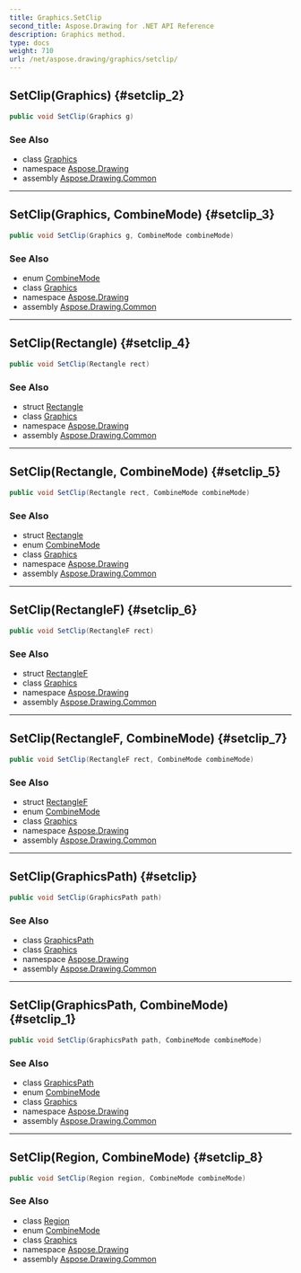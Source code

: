 ```yaml
---
title: Graphics.SetClip
second_title: Aspose.Drawing for .NET API Reference
description: Graphics method. 
type: docs
weight: 710
url: /net/aspose.drawing/graphics/setclip/
---
```

## SetClip(Graphics) {#setclip_2}

```csharp
public void SetClip(Graphics g)
```

### See Also

* class [Graphics](../)
* namespace [Aspose.Drawing](../../graphics/)
* assembly [Aspose.Drawing.Common](../../../)

---

## SetClip(Graphics, CombineMode) {#setclip_3}

```csharp
public void SetClip(Graphics g, CombineMode combineMode)
```

### See Also

* enum [CombineMode](../../../aspose.drawing.drawing2d/combinemode/)
* class [Graphics](../)
* namespace [Aspose.Drawing](../../graphics/)
* assembly [Aspose.Drawing.Common](../../../)

---

## SetClip(Rectangle) {#setclip_4}

```csharp
public void SetClip(Rectangle rect)
```

### See Also

* struct [Rectangle](../../rectangle/)
* class [Graphics](../)
* namespace [Aspose.Drawing](../../graphics/)
* assembly [Aspose.Drawing.Common](../../../)

---

## SetClip(Rectangle, CombineMode) {#setclip_5}

```csharp
public void SetClip(Rectangle rect, CombineMode combineMode)
```

### See Also

* struct [Rectangle](../../rectangle/)
* enum [CombineMode](../../../aspose.drawing.drawing2d/combinemode/)
* class [Graphics](../)
* namespace [Aspose.Drawing](../../graphics/)
* assembly [Aspose.Drawing.Common](../../../)

---

## SetClip(RectangleF) {#setclip_6}

```csharp
public void SetClip(RectangleF rect)
```

### See Also

* struct [RectangleF](../../rectanglef/)
* class [Graphics](../)
* namespace [Aspose.Drawing](../../graphics/)
* assembly [Aspose.Drawing.Common](../../../)

---

## SetClip(RectangleF, CombineMode) {#setclip_7}

```csharp
public void SetClip(RectangleF rect, CombineMode combineMode)
```

### See Also

* struct [RectangleF](../../rectanglef/)
* enum [CombineMode](../../../aspose.drawing.drawing2d/combinemode/)
* class [Graphics](../)
* namespace [Aspose.Drawing](../../graphics/)
* assembly [Aspose.Drawing.Common](../../../)

---

## SetClip(GraphicsPath) {#setclip}

```csharp
public void SetClip(GraphicsPath path)
```

### See Also

* class [GraphicsPath](../../../aspose.drawing.drawing2d/graphicspath/)
* class [Graphics](../)
* namespace [Aspose.Drawing](../../graphics/)
* assembly [Aspose.Drawing.Common](../../../)

---

## SetClip(GraphicsPath, CombineMode) {#setclip_1}

```csharp
public void SetClip(GraphicsPath path, CombineMode combineMode)
```

### See Also

* class [GraphicsPath](../../../aspose.drawing.drawing2d/graphicspath/)
* enum [CombineMode](../../../aspose.drawing.drawing2d/combinemode/)
* class [Graphics](../)
* namespace [Aspose.Drawing](../../graphics/)
* assembly [Aspose.Drawing.Common](../../../)

---

## SetClip(Region, CombineMode) {#setclip_8}

```csharp
public void SetClip(Region region, CombineMode combineMode)
```

### See Also

* class [Region](../../region/)
* enum [CombineMode](../../../aspose.drawing.drawing2d/combinemode/)
* class [Graphics](../)
* namespace [Aspose.Drawing](../../graphics/)
* assembly [Aspose.Drawing.Common](../../../)


